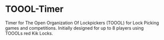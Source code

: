 # TOOOL-Timer
Timer for The Open Organization Of Lockpickers (TOOOL) for Lock Picking games and competitions. Initially designed for up to 8 players using TOOOLs red Kik Locks.
